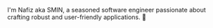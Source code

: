 

I'm Nafiz aka SMIN, a seasoned software engineer passionate about crafting robust and user-friendly applications. 👋
